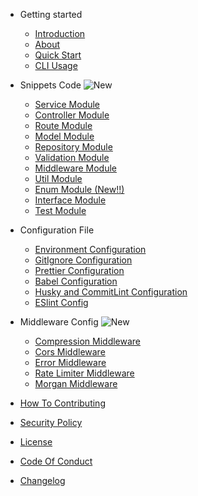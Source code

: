 - Getting started

  - [Introduction](getting-started/introduction.md)
  - [About](getting-started/about.md)
  - [Quick Start](getting-started/quick-start.md)
  - [CLI Usage](getting-started/cli-usage.md)

- Snippets Code ![New](https://img.shields.io/badge/New-green?style=flat-square)

  - [Service Module](snippets-code/service-module.md)
  - [Controller Module](snippets-code/controller-module.md)
  - [Route Module](snippets-code/route-module.md)
  - [Model Module](snippets-code/model-module.md)
  - [Repository Module](snippets-code/repository-module.md)
  - [Validation Module](snippets-code/validation-module.md)
  - [Middleware Module](snippets-code/middleware-module.md)
  - [Util Module](snippets-code/util-module.md)
  - [Enum Module (New!!)](snippets-code/enum-module.md)
  - [Interface Module](snippets-code/interface-module.md)
  - [Test Module](snippets-code/test-module.md)

- Configuration File

  - [Environment Configuration](configuration-files/environment-config.md)
  - [GitIgnore Configuration](configuration-files/gitignore-config.md)
  - [Prettier Configuration](configuration-files/prettierr-config.md)
  - [Babel Configuration](configuration-files/babel-config.md)
  - [Husky and CommitLint Configuration](configuration-files/commitlint-config.md)
  - [ESlint Config](configuration-files/eslint-config.md)

- Middleware Config ![New](https://img.shields.io/badge/New-green?style=flat-square)

  - [Compression Middleware](middleware-config/compression-middleware.md)
  - [Cors Middleware](middleware-config/cors-middleware.md)
  - [Error Middleware](middleware-config/error-middleware.md)
  - [Rate Limiter Middleware](middleware-config/rate-limiter-middleware.md)
  - [Morgan Middleware](middleware-config/morgan-middleware.md)

- [How To Contributing](documentation-files/contributing.md)
- [Security Policy](documentation-files/security.md)
- [License](documentation-files/license.md)
- [Code Of Conduct](documentation-files/code_of_conduct.md)
- [Changelog](documentation-files/changelog.md)
